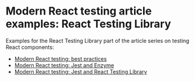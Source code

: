 # Modern React testing article examples: React Testing Library

Examples for the React Testing Library part of the article series on testing React components:

* [Modern React testing: best practices](https://blog.sapegin.me/all/react-testing-1-best-practices/)
* [Modern React testing: Jest and Enzyme](https://blog.sapegin.me/all/react-testing-2-jest-and-enzyme/)
* [Modern React testing: Jest and React Testing Library](https://blog.sapegin.me/all/react-testing-3-jest-and-react-testing-library/)
